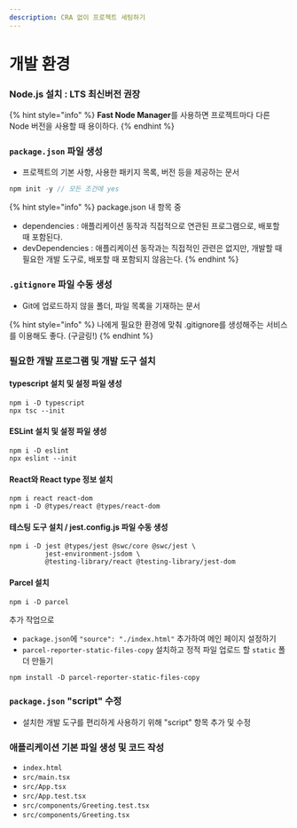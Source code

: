 ```yaml
---
description: CRA 없이 프로젝트 세팅하기
---
```


# 개발 환경

### Node.js 설치 : LTS 최신버전 권장

{% hint style="info" %}
**Fast Node Manager**를 사용하면 프로젝트마다 다른 Node 버전을 사용할 때 용이하다.
{% endhint %}



### `package.json` 파일 생성

* 프로젝트의 기본 사항, 사용한 패키지 목록, 버전 등을 제공하는 문서

```typescript
npm init -y // 모든 조건에 yes
```

{% hint style="info" %}
package.json 내 항목 중

* dependencies : 애플리케이션 동작과 직접적으로 연관된 프로그램으로, 배포할 때 포함된다.
* devDependencies : 애플리케이션 동작과는 직접적인 관련은 없지만, 개발할 때 필요한 개발 도구로, 배포할 때 포함되지 않음는다.
{% endhint %}



### `.gitignore` 파일 수동 생성

* Git에 업로드하지 않을 폴더, 파일 목록을 기재하는 문서

{% hint style="info" %}
나에게 필요한 환경에 맞춰 .gitignore를 생성해주는 서비스를 이용해도 좋다. (구글링!)
{% endhint %}



### 필요한 개발 프로그램 및 개발 도구 설치

#### typescript 설치 및 설정 파일 생성

```
npm i -D typescript
npx tsc --init
```

#### ESLint 설치 및 설정 파일 생성

```
npm i -D eslint
npx eslint --init
```

#### React와 React type 정보 설치

```
npm i react react-dom
npm i -D @types/react @types/react-dom
```

#### 테스팅 도구 설치 / jest.config.js 파일 수동 생성

```
npm i -D jest @types/jest @swc/core @swc/jest \
         jest-environment-jsdom \
         @testing-library/react @testing-library/jest-dom
```

#### Parcel 설치

```
npm i -D parcel
```

추가 작업으로

* `package.json`에 `"source": "./index.html"` 추가하여 메인 페이지 설정하기
* `parcel-reporter-static-files-copy` 설치하고 정적 파일 업로드 할 `static` 폴더 만들기&#x20;

```
npm install -D parcel-reporter-static-files-copy
```



### `package.json` "script" 수정

* 설치한 개발 도구를 편리하게 사용하기 위해 "script" 항목 추가 및 수정



### 애플리케이션 기본 파일 생성 및 코드 작성

* `index.html`
* `src/main.tsx`
* `src/App.tsx`
* `src/App.test.tsx`
* `src/components/Greeting.test.tsx`
* `src/components/Greeting.tsx`
